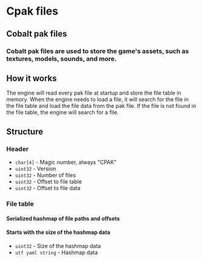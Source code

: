 # Cpak files
## Cobalt pak files
### Cobalt pak files are used to store the game's assets, such as textures, models, sounds, and more.

## How it works
The engine will read every pak file at startup and store the file table in memory. When the engine needs to load a file, it will search for the file in the file table and load the file data from the pak file. If the file is not found in the file table, the engine will search for a file.

## Structure
### Header
- `char[4]` - Magic number, always "CPAK"
- `uint32` - Version
- `uint32` - Number of files
- `uint32` - Offset to file table
- `uint32` - Offset to file data

### File table
#### Serialized hashmap of file paths and offsets
#### Starts with the size of the hashmap data
- `uint32` - Size of the hashmap data
- `utf yaml string` - Hashmap data